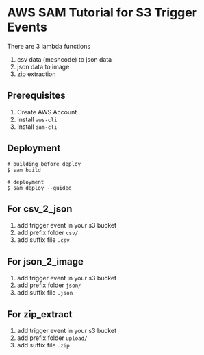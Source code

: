 # AWS SAM Tutorial for S3 Trigger Events

There are 3 lambda functions
1. csv data (meshcode) to json data
2. json data to image
3. zip extraction

## Prerequisites
1. Create AWS Account
1. Install `aws-cli`
1. Install `sam-cli`

## Deployment
```
# building before deploy
$ sam build

# deployment
$ sam deploy --guided
```

## For csv_2_json
1. add trigger event in your s3 bucket
1. add prefix folder `csv/`
1. add suffix file `.csv`

## For json_2_image
1. add trigger event in your s3 bucket
1. add prefix folder `json/`
1. add suffix file `.json`

## For zip_extract
1. add trigger event in your s3 bucket
1. add prefix folder `upload/`
1. add suffix file `.zip`
